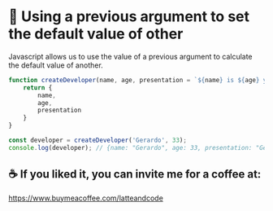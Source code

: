 # 🧐 Using a previous argument to set the default value of other

Javascript allows us to use the value of a previous argument to calculate the default value of another.

```js
function createDeveloper(name, age, presentation = `${name} is ${age} years old`) {
    return {
        name,
        age,
        presentation
    }
}

const developer = createDeveloper('Gerardo', 33);
console.log(developer); // {name: "Gerardo", age: 33, presentation: "Gerardo is 33 years old"}
``` 

## ☕️ If you liked it, you can invite me for a coffee at:

https://www.buymeacoffee.com/latteandcode